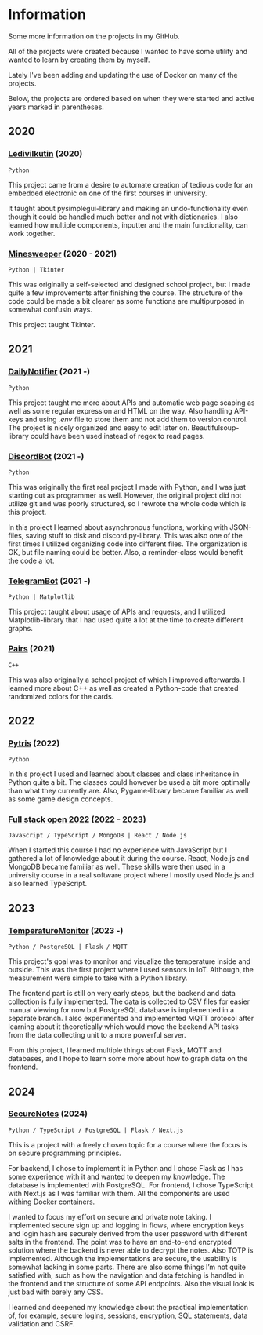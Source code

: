 # Information

Some more information on the projects in my GitHub.

All of the projects were created because I wanted to have some utility and wanted to learn by creating them by myself.

Lately I've been adding and updating the use of Docker on many of the projects.

Below, the projects are ordered based on when they were started and active years marked in parentheses.

## 2020

### [Ledivilkutin](https://github.com/Tomava/Ledivilkutin) (2020)

`Python`

This project came from a desire to automate creation of tedious code for an embedded electronic on one of the first courses in university. 

It taught about pysimplegui-library and making an undo-functionality even though it could be handled much better and not with dictionaries. I also learned how multiple components, inputter and the main functionality, can work together.


### [Minesweeper](https://github.com/Tomava/Minesweeper) (2020 - 2021)

`Python | Tkinter`

This was originally a self-selected and designed school project, but I made quite a few improvements after finishing the course. The structure of the code could be made a bit clearer as some functions are multipurposed in somewhat confusin ways. 

This project taught Tkinter.


## 2021

### [DailyNotifier](https://github.com/Tomava/DailyNotifier) (2021 -)

`Python`

This project taught me more about APIs and automatic web page scaping as well as some regular expression and HTML on the way. Also handling API-keys and using *.env* file to store them and not add them to version control. The project is nicely organized and easy to edit later on. Beautifulsoup-library could have been used instead of regex to read pages.


### [DiscordBot](https://github.com/Tomava/HelperBot) (2021 -)

`Python`

This was originally the first real project I made with Python, and I was just starting out as programmer as well. However, the original project did not utilize git and was poorly structured, so I rewrote the whole code which is this project.

In this project I learned about asynchronous functions, working with JSON-files, saving stuff to disk and discord.py-library. This was also one of the first times I utilized organizing code into different files. The organization is OK, but file naming could be better. Also, a reminder-class would benefit the code a lot.


### [TelegramBot](https://github.com/Tomava/CryptoTrackerBot) (2021 -)

`Python | Matplotlib`

This project taught about usage of APIs and requests, and I utilized Matplotlib-library that I had used quite a lot at the time to create different graphs.


### [Pairs](https://github.com/Tomava/Pairs_GUI) (2021)

`C++`

This was also originally a school project of which I improved afterwards. I learned more about C++ as well as created a Python-code that created randomized colors for the cards.


## 2022

### [Pytris](https://github.com/Tomava/Pytris) (2022)

`Python`

In this project I used and learned about classes and class inheritance in Python quite a bit. The classes could however be used a bit more optimally than what they currently are. Also, Pygame-library became familiar as well as some game design concepts.


### [Full stack open 2022](https://github.com/Tomava/FullStackOpen) (2022 - 2023)

`JavaScript / TypeScript / MongoDB | React / Node.js`

When I started this course I had no experience with JavaScript but I gathered a lot of knowledge about it during the course. React, Node.js and MongoDB became familiar as well. These skills were then used in a university course in a real software project where I mostly used Node.js and also learned TypeScript.


## 2023

### [TemperatureMonitor](https://github.com/Tomava/TemperatureMonitor) (2023 -)

`Python / PostgreSQL | Flask / MQTT`

This project's goal was to monitor and visualize the temperature inside and outside. This was the first project where I used sensors in IoT. Although, the measurement were simple to take with a Python library.

The frontend part is still on very early steps, but the backend and data collection is fully implemented. The data is collected to CSV files for easier manual viewing for now but PostgreSQL database is implemented in a separate branch. I also experimented and implemented MQTT protocol after learning about it theoretically which would move the backend API tasks from the data collecting unit to a more powerful server.

From this project, I learned multiple things about Flask, MQTT and databases, and I hope to learn some more about how to graph data on the frontend.


## 2024

### [SecureNotes](https://github.com/Tomava/SecureNotes) (2024)

`Python / TypeScript / PostgreSQL | Flask / Next.js`

This is a project with a freely chosen topic for a course where the focus is on secure programming principles.

For backend, I chose to implement it in Python and I chose Flask as I has some experience with it and wanted to deepen my knowledge. The database is implemented with PostgreSQL. For frontend, I chose TypeScript with Next.js as I was familiar with them. All the components are used withing Docker containers.

I wanted to focus my effort on secure and private note taking. I implemented secure sign up and logging in flows, where encryption keys and login hash are securely derived from the user password with different salts in the frontend. The point was to have an end-to-end encrypted solution where the backend is never able to decrypt the notes. Also TOTP is implemented. Although the implementations are secure, the usability is somewhat lacking in some parts. There are also some things I’m not quite satisfied with, such as how the navigation and data fetching is handled in the frontend and the structure of some API endpoints. Also the visual look is just bad with barely any CSS.

I learned and deepened my knowledge about the practical implementation of, for example, secure logins, sessions, encryption, SQL statements, data validation and CSRF.
